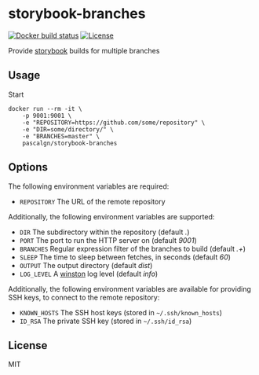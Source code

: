 # storybook-branches

[![Docker build status](https://img.shields.io/docker/build/pascalgn/storybook-branches.svg?style=flat-square)](https://hub.docker.com/r/pascalgn/storybook-branches/) [![License](https://img.shields.io/badge/license-MIT-blue.svg?style=flat-square)](https://github.com/pascalgn/storybook-branches/blob/master/LICENSE)

Provide [storybook](https://storybook.js.org/) builds for multiple branches

## Usage

Start 

    docker run --rm -it \
        -p 9001:9001 \
        -e "REPOSITORY=https://github.com/some/repository" \
        -e "DIR=some/directory/" \
        -e "BRANCHES=master" \
        pascalgn/storybook-branches

## Options

The following environment variables are required:

* `REPOSITORY` The URL of the remote repository

Additionally, the following environment variables are supported:

* `DIR` The subdirectory within the repository (default _._)
* `PORT` The port to run the HTTP server on (default _9001_)
* `BRANCHES` Regular expression filter of the branches to build (default _.+_)
* `SLEEP` The time to sleep between fetches, in seconds (default _60_)
* `OUTPUT` The output directory (default _dist_)
* `LOG_LEVEL` A [winston](https://github.com/winstonjs/winston) log level (default _info_)

Additionally, the following environment variables are available for
providing SSH keys, to connect to the remote repository:

* `KNOWN_HOSTS` The SSH host keys (stored in `~/.ssh/known_hosts`)
* `ID_RSA` The private SSH key (stored in `~/.ssh/id_rsa`)

## License

MIT

